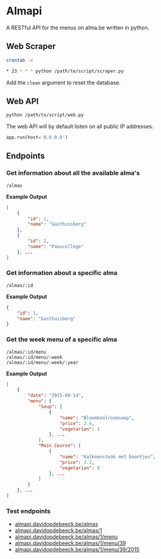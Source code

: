 # Almapi
A RESTful API for the menus on alma.be written in python.

## Web Scraper
```sh
crontab -e
```
```sh
* 23 * * * python /path/to/script/scraper.py
```
Add the `clean` argument to reset the database.
## Web API
```sh
python /path/to/script/web.py
```
The web API will by default listen on all public IP addresses.
```python
app.run(host='0.0.0.0')
```
## Endpoints
### Get information about all the available alma's
```
/almas
```
**Example Output**
```json
[
    {
        "id": 1, 
        "name": "Gasthuisberg"
    }, 
    {
        "id": 2, 
        "name": "Pauscollege"
    }, ...
]
```
### Get information about a specific alma
```
/almas/:id
```
**Example Output**
```json
{
    "id": 1, 
    "name": "Gasthuisberg"
}
```
### Get the week menu of a specific alma
```
/almas/:id/menu
/almas/:id/menu/:week
/almas/:id/menu/:week/:year
```
**Example Output**
```json
[
    {
        "date": "2015-09-14",
        "menu": {
            "Soup": [
                {
                    "name": "Bloemkoolroomsoep",
                    "price": 2.4,
                    "vegetarian": 1
                }, ...
            ],
            "Main Course": [
                {
                    "name": "Kalkoensteak met boontjes",
                    "price": 3.2,
                    "vegetarian": 0
                }, ...
            ]
        }
    }, ...
]
```
### Test endpoints
* [almapi.davidopdebeeck.be/almas](http://almapi.davidopdebeeck.be/almas)
* [almapi.davidopdebeeck.be/almas/1](http://almapi.davidopdebeeck.be/almas/1)
* [almapi.davidopdebeeck.be/almas/1/menu](http://almapi.davidopdebeeck.be/almas/1/menu)
* [almapi.davidopdebeeck.be/almas/1/menu/39](http://almapi.davidopdebeeck.be/almas/1/menu/39)
* [almapi.davidopdebeeck.be/almas/1/menu/39/2015](http://almapi.davidopdebeeck.be/almas/1/menu/39/2015)
